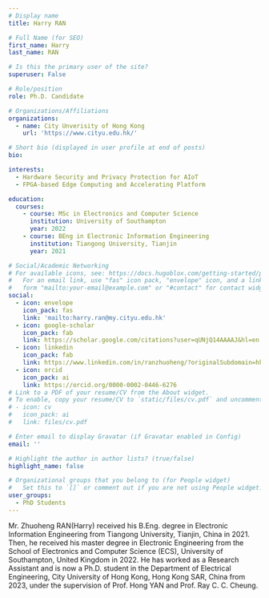 ```yaml
---
# Display name
title: Harry RAN

# Full Name (for SEO)
first_name: Harry
last_name: RAN

# Is this the primary user of the site?
superuser: False

# Role/position
role: Ph.D. Candidate

# Organizations/Affiliations
organizations:
  - name: City Unverisity of Hong Kong
    url: 'https://www.cityu.edu.hk/'

# Short bio (displayed in user profile at end of posts)
bio: 

interests:
  - Hardware Security and Privacy Protection for AIoT
  - FPGA-based Edge Computing and Accelerating Platform

education:
  courses:
    - course: MSc in Electronics and Computer Science
      institution: University of Southampton
      year: 2022
    - course: BEng in Electronic Information Engineering
      institution: Tiangong University, Tianjin
      year: 2021

# Social/Academic Networking
# For available icons, see: https://docs.hugoblox.com/getting-started/page-builder/#icons
#   For an email link, use "fas" icon pack, "envelope" icon, and a link in the
#   form "mailto:your-email@example.com" or "#contact" for contact widget.
social:
  - icon: envelope
    icon_pack: fas
    link: 'mailto:harry.ran@my.cityu.edu.hk'
  - icon: google-scholar
    icon_pack: fab
    link: https://scholar.google.com/citations?user=qUNjQ14AAAAJ&hl=en
  - icon: linkedin
    icon_pack: fab
    link: https://www.linkedin.com/in/ranzhuoheng/?originalSubdomain=hk    
  - icon: orcid
    icon_pack: ai
    link: https://orcid.org/0000-0002-0446-6276
# Link to a PDF of your resume/CV from the About widget.
# To enable, copy your resume/CV to `static/files/cv.pdf` and uncomment the lines below.
# - icon: cv
#   icon_pack: ai
#   link: files/cv.pdf

# Enter email to display Gravatar (if Gravatar enabled in Config)
email: ''

# Highlight the author in author lists? (true/false)
highlight_name: false

# Organizational groups that you belong to (for People widget)
#   Set this to `[]` or comment out if you are not using People widget.
user_groups:
  - PhD Students
---
```


Mr. Zhuoheng RAN(Harry) received his B.Eng. degree in Electronic Information Engineering from Tiangong University, Tianjin, China in 2021. Then, he received his master degree in Electronic Engineering from the School of Electronics and Computer Science (ECS), University of Southampton, United Kingdom in 2022. He has worked as a Research Assistant and is now a Ph.D. student in the Department of Electrical Engineering, City University of Hong Kong, Hong Kong SAR, China from 2023, under the supervision of Prof. Hong YAN and Prof. Ray C. C. Cheung.
